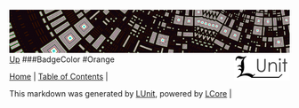 ![](../Content/LUnit-banner-small.png "")
[<img style="float: right;" src="../Content/LUnit-logo-small.png">](../../README.md)
[Up](BadgeColor.md)
###BadgeColor
#Orange

[Home](../../README.md) | [Table of Contents](../../TableOfContents.md) | 


This markdown was generated by [LUnit](https://github.com/CodeSingularity/LUnit), powered by [LCore](https://github.com/CodeSingularity/LCore) | 

